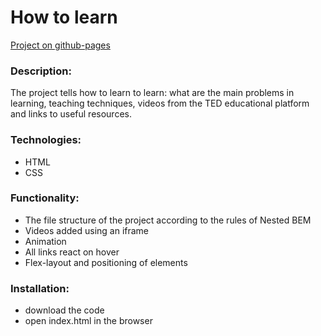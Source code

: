 # How to learn

[Project on github-pages](https://masharakitskaya.github.io/how-to-learn/)

### Description:
The project tells how to learn to learn: what are the main problems in learning, teaching techniques, videos from the TED educational platform and links to useful resources.

### Technologies:
* HTML
* CSS

### Functionality:
* The file structure of the project according to the rules of Nested BEM
* Videos added using an iframe
* Animation 
* All links react on hover
* Flex-layout and positioning of elements

### Installation:
* download the code
* open index.html in the browser
